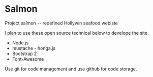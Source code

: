 Salmon
======

Project salmon -- redefined Hollywin seafood webiste

I plan to use these open source technical below to develope the site.

* Node.js
* mustache - honga.js
* Bootstrap 2
* Font-Awesome

Use git for code management and use github for code storage.
